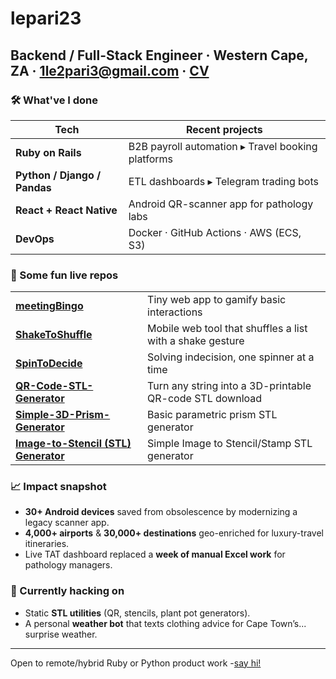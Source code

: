 # lepari23
## Backend / Full-Stack Engineer · Western Cape, ZA · **[1le2pari3@gmail.com](mailto:1le2pari3@gmail.com)** · **[CV](https://github.com/lepari23/lepari23/blob/bd10836d841c6f94e05e1535c54f137c4e783150/CV/lepari23%20CV.md)**

### 🛠 What've I done  
| Tech | Recent projects |
|------|-----------------|
| **Ruby on Rails** | B2B payroll automation ▸ Travel booking platforms |
| **Python / Django / Pandas** | ETL dashboards ▸ Telegram trading bots |
| **React + React Native** | Android QR-scanner app for pathology labs |
| **DevOps** | Docker · GitHub Actions · AWS (ECS, S3) |

### 🚀 Some fun live repos
| | |
|---|---|
| **[meetingBingo](https://github.com/lepari23/meetingBingo)** | Tiny web app to gamify basic interactions |
| **[ShakeToShuffle](https://github.com/lepari23/ShakeToShuffle)** | Mobile web tool that shuffles a list with a shake gesture |
| **[SpinToDecide](https://github.com/lepari23/SpinToDecide)** | Solving indecision, one spinner at a time |
| **[QR-Code-STL-Generator](https://github.com/lepari23/QR-Code-STL-Generator)** | Turn any string into a 3D-printable QR-code STL download |
| **[Simple-3D-Prism-Generator](https://github.com/lepari23/Simple-3D-Prism-Generator)** | Basic parametric prism STL generator |
| **[Image-to-Stencil (STL) Generator](https://github.com/lepari23/Image-To-Stencil-STL-Generator)** | Simple Image to Stencil/Stamp STL generator |

### 📈 Impact snapshot
* **30+ Android devices** saved from obsolescence by modernizing a legacy scanner app.  
* **4,000+ airports** & **30,000+ destinations** geo-enriched for luxury-travel itineraries.  
* Live TAT dashboard replaced a **week of manual Excel work** for pathology managers.

### 🌱 Currently hacking on
* Static **STL utilities** (QR, stencils, plant pot generators).  
* A personal **weather bot** that texts clothing advice for Cape Town’s... surprise weather.


---


Open to remote/hybrid Ruby or Python product work -[say hi!](mailto:1le2pari3@gmail.com)
